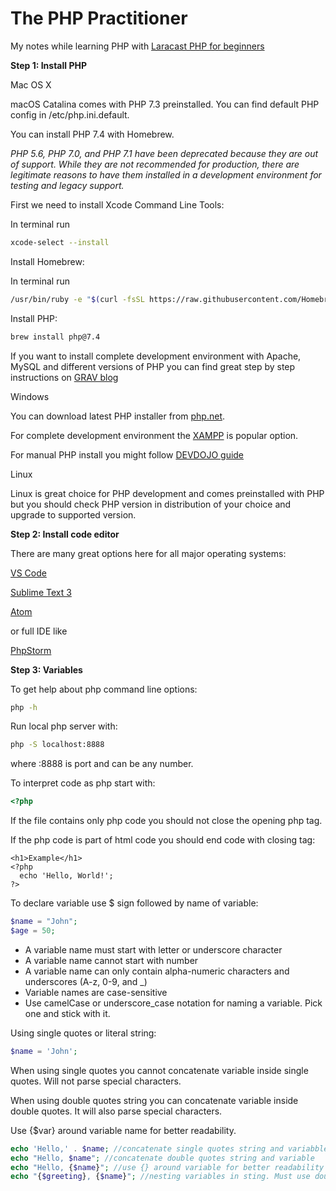 # The PHP Practitioner

My notes while learning PHP with [Laracast PHP for beginners](https://laracasts.com/series/php-for-beginners/)

**Step 1: Install PHP**

Mac OS X

macOS Catalina comes with PHP 7.3 preinstalled. You can find default PHP config in /etc/php.ini.default.

You can install PHP 7.4 with Homebrew.

_PHP 5.6, PHP 7.0, and PHP 7.1 have been deprecated because they are out of support. While they are not recommended for production, there are legitimate reasons to have them installed in a development environment for testing and legacy support._

First we need to install Xcode Command Line Tools:

In terminal run

```bash
xcode-select --install
```

Install Homebrew:

In terminal run

```bash
/usr/bin/ruby -e "$(curl -fsSL https://raw.githubusercontent.com/Homebrew/install/master/install)"
```

Install PHP:

```bash
brew install php@7.4
```

If you want to install complete development environment with Apache, MySQL and different versions of PHP you can find great step by step instructions on [GRAV blog](https://getgrav.org/blog/macos-catalina-apache-multiple-php-versions)

Windows

You can download latest PHP installer from [php.net](https://www.php.net/downloads.php).

For complete development environment the [XAMPP](https://www.apachefriends.org/index.html) is popular option.

For manual PHP install you might follow [DEVDOJO guide](https://devdojo.com/tutorials/installing-php-on-windows)

Linux

Linux is great choice for PHP development and comes preinstalled with PHP but you should check PHP version in distribution of your choice and upgrade to supported version.

**Step 2: Install code editor**

There are many great options here for all major operating systems:

[VS Code](https://code.visualstudio.com/)

[Sublime Text 3](https://www.sublimetext.com/)

[Atom](https://atom.io/)

or full IDE like

[PhpStorm](https://www.jetbrains.com/phpstorm/)

**Step 3: Variables**

To get help about php command line options:

```bash
php -h


```

Run local php server with:

```bash
php -S localhost:8888
```

where :8888 is port and can be any number.

To interpret code as php start with:

```php
<?php
```

If the file contains only php code you should not close the opening php tag.

If the php code is part of html code you should end code with closing tag:

```php+HTML
<h1>Example</h1>
<?php
  echo 'Hello, World!';
?>
```

To declare variable use \$ sign followed by name of variable:

```php
$name = "John";
$age = 50;
```

- A variable name must start with letter or underscore character
- A variable name cannot start with number
- A variable name can only contain alpha-numeric characters and underscores (A-z, 0-9, and \_)
- Variable names are case-sensitive
- Use camelCase or underscore_case notation for naming a variable. Pick one and stick with it.

Using single quotes or literal string:

```php
$name = 'John';
```

When using single quotes you cannot concatenate variable inside single quotes. Will not parse special characters.

When using double quotes string you can concatenate variable inside double quotes. It will also parse special characters.

Use {\$var} around variable name for better readability.

```php
echo 'Hello,' . $name; //concatenate single quotes string and variabble
echo "Hello, $name"; //concatenate double quotes string and variable
echo "Hello, {$name}"; //use {} around variable for better readability
echo "{$greeting}, {$name}"; //nesting variables in sting. Must use double quotes
```

